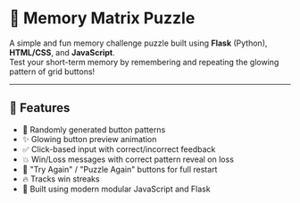# 🧠 Memory Matrix Puzzle

A simple and fun memory challenge puzzle built using **Flask** (Python), **HTML/CSS**, and **JavaScript**.  
Test your short-term memory by remembering and repeating the glowing pattern of grid buttons!

---

## 🚀 Features

- 🎲 Randomly generated button patterns
- ✨ Glowing button preview animation
- ✅ Click-based input with correct/incorrect feedback
- 💥 Win/Loss messages with correct pattern reveal on loss
- 🔄 "Try Again" / "Puzzle Again" buttons for full restart
- 🔥 Tracks win streaks
- 🎯 Built using modern modular JavaScript and Flask
